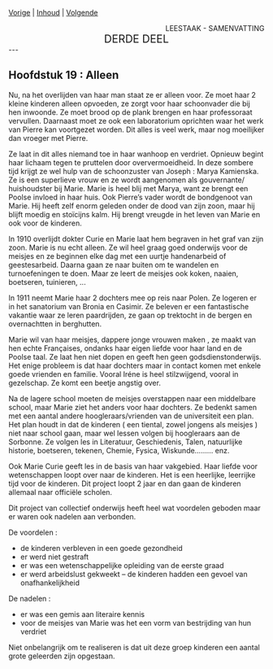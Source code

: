 [Vorige](hfst18_april_1906.md) | [Inhoud](inhoudsopgave.md) | [Volgende](hfst20_succes_beproeving.md)

<div style="text-align: right">LEESTAAK - SAMENVATTING</div>
<div style="font-size:150%;text-align: center">DERDE DEEL</div>
---

## Hoofdstuk 19 : Alleen

Nu, na het overlijden van haar man staat ze er alleen voor. Ze moet haar 2 kleine kinderen alleen opvoeden, ze zorgt voor haar schoonvader die bij hen inwoonde. Ze moet brood op de plank brengen en haar professoraat vervullen. Daarnaast moet ze ook een laboratorium oprichten waar het werk van Pierre kan voortgezet worden. Dit alles is veel werk, maar nog moeilijker dan vroeger met Pierre. 

Ze laat in dit alles niemand toe in haar wanhoop en verdriet.  Opnieuw begint haar lichaam tegen te pruttelen door oververmoeidheid.  In deze sombere tijd krijgt ze wel hulp van de schoonzuster van Joseph : Marya Kamienska. Ze is een superlieve vrouw en ze wordt aangenomen als gouvernante/ huishoudster bij Marie. Marie is heel blij met Marya, want ze brengt een Poolse invloed in haar huis. Ook Pierre’s vader wordt de bondgenoot van Marie. Hij heeft zelf enorm geleden onder de dood van zijn zoon, maar hij blijft moedig en stoïcijns kalm. Hij brengt vreugde in het leven van Marie en ook voor de kinderen.

In 1910 overlijdt dokter Curie en Marie laat hem begraven in het graf van zijn zoon.
Marie is nu echt alleen. Ze wil heel graag goed onderwijs voor de meisjes en ze beginnen elke dag met een uurtje handenarbeid of geestesarbeid. Daarna gaan ze naar buiten om te wandelen en turnoefeningen te doen. Maar ze leert de meisjes ook koken, naaien, boetseren, tuinieren, ...

In 1911 neemt Marie haar 2 dochters mee op reis naar Polen. Ze logeren er in het sanatorium van Bronia en Casimir. Ze beleven er een fantastische vakantie waar ze leren paardrijden, ze gaan op trektocht in de bergen en overnachtten in berghutten.

Marie wil van haar meisjes, dappere jonge vrouwen maken , ze maakt van hen echte Françaises, ondanks haar eigen liefde voor haar land en de Poolse taal. Ze laat hen niet dopen en geeft hen geen godsdienstonderwijs. Het enige probleem is dat haar dochters maar in contact komen met enkele goede vrienden en familie. Vooral Iréne is heel stilzwijgend, vooral in gezelschap. Ze komt een beetje angstig over.  

Na de lagere school moeten de meisjes overstappen naar een middelbare school, maar Marie ziet het anders voor haar dochters. Ze bedenkt samen met een aantal andere hoogleraars/vrienden van de universiteit een plan. Het plan houdt in dat de kinderen ( een tiental, zowel jongens als meisjes ) niet naar school gaan, maar wel lessen volgen bij hoogleraars aan de Sorbonne. Ze volgen les in Literatuur, Geschiedenis, Talen, natuurlijke historie, boetseren, tekenen, Chemie, Fysica, Wiskunde……… enz.

Ook Marie Curie geeft les in de basis van haar vakgebied. Haar liefde voor wetenschappen loopt over naar de kinderen. Het is een heerlijke, leerrijke tijd voor de kinderen. Dit project loopt 2 jaar en dan gaan de kinderen allemaal naar officiële scholen.

Dit project van collectief onderwijs heeft heel wat voordelen geboden maar er waren ook nadelen aan verbonden.

De voordelen : 
- de kinderen verbleven in een goede gezondheid
- er werd niet gestraft
- er was een wetenschappelijke opleiding van de eerste graad
- er werd arbeidslust gekweekt
– de kinderen hadden een gevoel van onafhankelijkheid

De nadelen : 
- er was een gemis aan literaire kennis
- voor de meisjes van Marie was het een vorm van bestrijding van hun verdriet

Niet onbelangrijk om te realiseren is dat uit deze groep kinderen een aantal grote geleerden zijn opgestaan.
